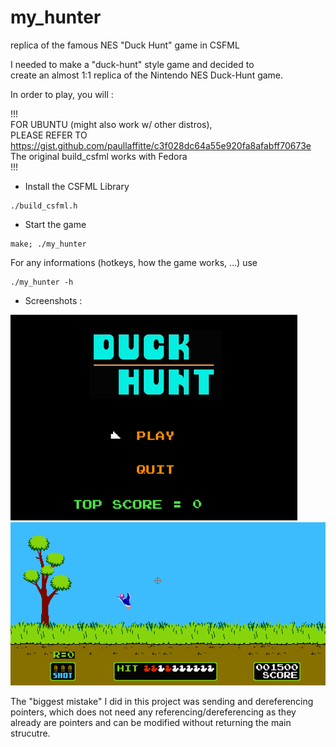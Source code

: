 # my_hunter
replica of the famous NES "Duck Hunt" game in CSFML  
  
I needed to make a "duck-hunt" style game and decided to  
create an almost 1:1 replica of the Nintendo NES Duck-Hunt game.  
  
In order to play, you will :
  
  
  !!!  
  FOR UBUNTU (might also work w/ other distros),  
  PLEASE REFER TO https://gist.github.com/paullaffitte/c3f028dc64a55e920fa8afabff70673e  
  The original build_csfml works with Fedora  
  !!!  
  
  
* Install the CSFML Library  
```
./build_csfml.h
```  
  
* Start the game
```
make; ./my_hunter
```  
  
For any informations (hotkeys, how the game works, ...) use  
  
```
./my_hunter -h
```  
  
* Screenshots :

![my_hunter_menu](https://github.com/pironc/my_hunter/blob/main/screenshots/my_hunter_menu_lowres.png "my_hunter game menu")  
![my_hunter_menu](https://github.com/pironc/my_hunter/blob/main/screenshots/my_hunter_game_lowres.png "my_hunter game menu")

The "biggest mistake" I did in this project was sending and dereferencing  
pointers, which does not need any referencing/dereferencing as they  
already are pointers and can be modified without returning the main strucutre.
